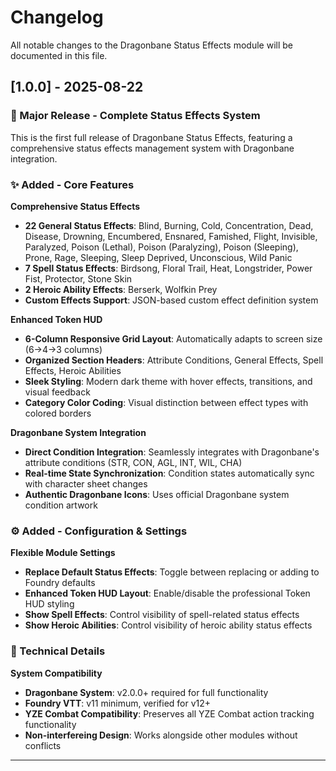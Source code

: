 # Changelog

All notable changes to the Dragonbane Status Effects module will be documented in this file.

## [1.0.0] - 2025-08-22

### 🎉 Major Release - Complete Status Effects System

This is the first full release of Dragonbane Status Effects, featuring a comprehensive status effects management system with Dragonbane integration.

### ✨ Added - Core Features

**Comprehensive Status Effects**
- **22 General Status Effects**: Blind, Burning, Cold, Concentration, Dead, Disease, Drowning, Encumbered, Ensnared, Famished, Flight, Invisible, Paralyzed, Poison (Lethal), Poison (Paralyzing), Poison (Sleeping), Prone, Rage, Sleeping, Sleep Deprived, Unconscious, Wild Panic
- **7 Spell Status Effects**: Birdsong, Floral Trail, Heat, Longstrider, Power Fist, Protector, Stone Skin
- **2 Heroic Ability Effects**: Berserk, Wolfkin Prey
- **Custom Effects Support**: JSON-based custom effect definition system

**Enhanced Token HUD**
- **6-Column Responsive Grid Layout**: Automatically adapts to screen size (6→4→3 columns)
- **Organized Section Headers**: Attribute Conditions, General Effects, Spell Effects, Heroic Abilities
- **Sleek Styling**: Modern dark theme with hover effects, transitions, and visual feedback
- **Category Color Coding**: Visual distinction between effect types with colored borders

**Dragonbane System Integration**
- **Direct Condition Integration**: Seamlessly integrates with Dragonbane's attribute conditions (STR, CON, AGL, INT, WIL, CHA)
- **Real-time State Synchronization**: Condition states automatically sync with character sheet changes
- **Authentic Dragonbane Icons**: Uses official Dragonbane system condition artwork

### ⚙️ Added - Configuration & Settings

**Flexible Module Settings**
- **Replace Default Status Effects**: Toggle between replacing or adding to Foundry defaults
- **Enhanced Token HUD Layout**: Enable/disable the professional Token HUD styling
- **Show Spell Effects**: Control visibility of spell-related status effects
- **Show Heroic Abilities**: Control visibility of heroic ability status effects

### 🔧 Technical Details

**System Compatibility**
- **Dragonbane System**: v2.0.0+ required for full functionality
- **Foundry VTT**: v11 minimum, verified for v12+
- **YZE Combat Compatibility**: Preserves all YZE Combat action tracking functionality
- **Non-interfereing Design**: Works alongside other modules without conflicts

---